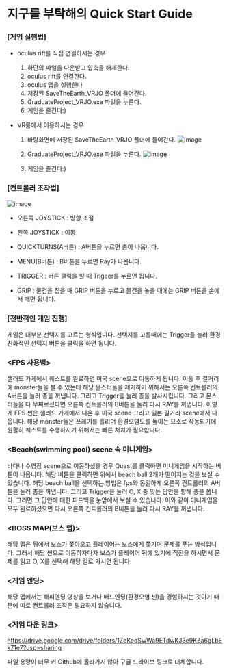 # 지구를 부탁해의 Quick Start Guide

### [게임 실행법]
- oculus rift를 직접 연결하시는 경우 
  1) 하단의 파일을 다운받고 압축을 해제한다.
  2) oculus rift를 연결한다.
  3) oculus 앱을 실행한다
  4) 저장된 SaveTheEarth_VRJO 폴더에 들어간다.
  5) GraduateProject_VRJO.exe 파일을 누른다.
  6) 게임을 즐긴다:)

- VR룸에서 이용하시는 경우
  1) 바탕화면에 저장된 SaveTheEarth_VRJO 폴더에 들어간다.
  ![image](https://user-images.githubusercontent.com/95201390/172984585-f36c3505-6bd1-4767-816f-4f84b2e80916.png)
  
  2) GraduateProject_VRJO.exe 파일을 누른다.
  ![image](https://user-images.githubusercontent.com/95201390/172984701-7e040b6e-14b3-476a-8174-7b0ebe715dd5.png)

  3) 게임을 즐긴다:)

### [컨트롤러 조작법]

![image](https://user-images.githubusercontent.com/95201390/172981977-7d226d4d-b968-40e3-93cf-8ef9b8efe8d3.png)


- 오른쪽 JOYSTICK : 방향 조절

- 왼쪽 JOYSTICK : 이동

- QUICKTURNS(A버튼) : A버튼을 누르면 총이 나옵니다.

- MENU(B버튼) : B버튼을 누르면 Ray가 나옵니다.

- TRIGGER : 버튼 클릭을 할 때 Trigeer를 누르면 됩니다.

- GRIP : 물건을 집을 때 GRIP 버튼을 누르고 물건을 놓을 때에는 GRIP 버튼을 손에서 떼면 됩니다.

### [전반적인 게임 진행]
게임은 대부분 선택지를 고르는 형식입니다. 선택지를 고를때에는 Trigger을 눌러 환경 친화적인 선택지 버튼을 클릭을 하면 됩니다. 

### <FPS 사용법>
샐러드 가게에서 퀘스트를 완료하면 미국 scene으로 이동하게 됩니다. 이동 후 길거리에 monster들을 볼 수 있는데 해당 몬스터들을 제거하기 위해서는 오른쪽 컨트롤러의 A버튼을 눌러 총을 꺼냅니다. 그리고 Trigger을 눌러 총을 발사시킵니다. 그리고 몬스터들을 다 무찌르셨다면 오른쪽 컨트롤러의 B버튼을 눌러 다시 RAY를 꺼냅니다. 
이렇게 FPS 씬은 샐러드 가게에서 나온 후 미국 scene 그리고 일본 길거리 scene에서 나옵니다. 해당 monster들은 쓰레기를 흘리며 환경오염도를 높이는 요소로 작동되기에 원활히 퀘스트를 수행하시기 위해서는 빠른 처치가 필요합니다.

### <Beach(swimming pool) scene 속 미니게임>
바다나 수영장 scene으로 이동하셨을 경우 Quest를 클릭하면 미니게임을 시작하는 버튼이 나옵니다. 해당 버튼을 클릭하면 위에서 beach ball 2개가 떨어지는 것을 보실 수 있습니다. 해당 beach ball을 선택하는 방법은 fps와 동일하게 오른쪽 컨트롤러의 A버튼을 눌러 총을 꺼냅니다. 그리고 Trigger을 눌러 O, X 중 맞는 답안을 향해 총을 쏩니다. 그러면 그 답안에 대한 피드백을 눈앞에서 보실 수 있습니다. 이와 같이 미니게임을 모두 완료하셨으면 다시 오른쪽 컨트롤러의 B버튼을 눌러 다시 RAY을 꺼냅니다.

### <BOSS MAP(보스 맵)>
해당 맵은 뒤에서 보스가 쫓아오고 플레이어는 보스에게 쫓기며 문제를 푸는 방식입니다. 그래서 해당 씬으로 이동하자마자 보스가 플레이어 뒤에 있기에 직진을 하시면서 문제를 읽고 O, X를 선택해 해당 길로 가시면 됩니다.

### <게임 엔딩>
해당 맵에서는 해피엔딩 영상을 보거나 배드엔딩(환경오염 씬)을 경험하시는 것이기 때문에 따로 컨트롤러 조작은 필요하지 않습니다.

### <게임 다운 링크>
https://drive.google.com/drive/folders/1ZeKedSwWa9ETdwKJ3e9KZa6gLbEk71e7?usp=sharing 

파일 용량이 너무 커 Github에 올라가지 않아 구글 드라이브 링크로 대체합니다.
